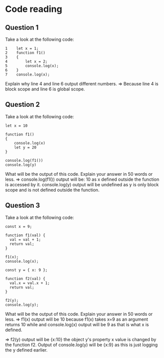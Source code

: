 # Code reading

## Question 1

Take a look at the following code:

```
1    let x = 1;
2    function f1()
3    {
4        let x = 2;
5        console.log(x);
6    }
7    console.log(x);
```

Explain why line 4 and line 6 output different numbers.
=> Because line 4 is block scope and line 6 is global scope.

## Question 2

Take a look at the following code:

```
let x = 10

function f1()
{
    console.log(x)
    let y = 20
}

console.log(f1())
console.log(y)
```

What will be the output of this code. Explain your answer in 50 words or less.
=> console.log(f1()) output will be: 10 as x defined outside the function is accessed by it. console.log(y) output will be undefined as y is only block scope and is not defined outside the function.

## Question 3

Take a look at the following code:

```
const x = 9;

function f1(val) {
  val = val + 1;
  return val;
}

f1(x);
console.log(x);

const y = { x: 9 };

function f2(val) {
  val.x = val.x + 1;
  return val;
}

f2(y);
console.log(y);
```

What will be the output of this code. Explain your answer in 50 words or less.
=> f1(x) output will be 10 because f1(x) takes x=9 as an argument returns 10 while and console.log(x) output will be 9 as that is what x is defined. 

=> f2(y) output will be {x:10} the object y's property x value is changed by the function f2. Output of console.log(y) will be {x:9} as this is just logging the y defined earlier.